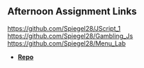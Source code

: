 ## Afternoon Assignment Links

https://github.com/Spiegel28/JScript_1
https://github.com/Spiegel28/Gambling_Js
https://github.com/Spiegel28/Menu_Lab
* **[Repo](https://github.com/Spiegel28/<ASSIGNMENT_REPO>)**
